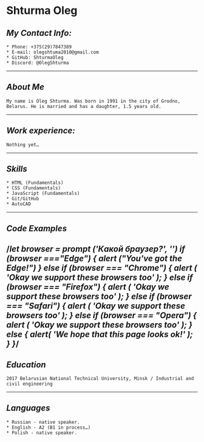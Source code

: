 # **Shturma Oleg**
## ***My Contact Info:***
    * Phone: +375(29)7847389
    * E-mail: olegshtuma2010@gmail.com
    * GitHub: ShturmaOleg
    * Discord: @OlegShturma
-----
## ***About Me***
    My name is Oleg Shturma. Was born in 1991 in the city of Grodno, Belarus. He is married and has a daughter, 1.5 years old. 
-----

## ***Work experience:***
    Nothing yet…
-----

## ***Skills***
    * HTML (Fundamentals)
    * CSS (Fundamentals)
    * JavaScript (Fundamentals)
    * Git/GitHub
    * AutoCAD
-----

## ***Code Examples***
/*let browser = prompt ('Какой браузер?', '')
    if (browser ==="Edge") {
        alert ("You've got the Edge!")
    }
    else if (browser === "Chrome") {
        alert ( 'Okay we support these browsers too' ); 
    }
    else if (browser === "Firefox") {
        alert ( 'Okay we support these browsers too' );
    }
    else if (browser === "Safari") {
        alert ( 'Okay we support these browsers too' );
    }
    else if (browser === "Opera") {
        alert ( 'Okay we support these browsers too' );
    }
    else {
        alert( 'We hope that this page looks ok!' );  
    }
}*/
-----

## ***Education***
    2017 Belarusian National Technical University, Minsk / Industrial and civil engineering
-----
## ***Languages***
    * Russian - native speaker.
    * English - A2 (B1 in process…)
    * Polish - native speaker.

